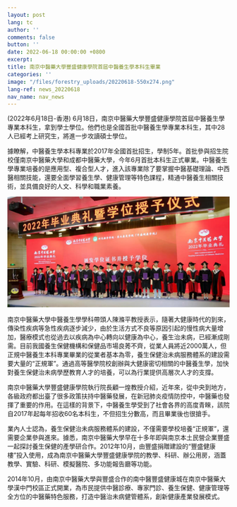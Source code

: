 ```yaml
---
layout: post
lang: tc
author: ''
comments: false
button: ''
date: 2022-06-18 00:00:00 +0800
excerpt:
title: 南京中醫藥大學豐盛健康學院首屆中醫養生學本科生畢業
categories: ''
image: "/files/forestry_uploads/20220618-550x274.png"
lang-ref: news_20220618
nav_name: nav_news
---
```

(2022年6月18日-香港) 6月18日，南京中醫藥大學豐盛健康學院首屆中醫養生學專業本科生，拿到學士學位。他們也是全國首批中醫養生學專業本科生，其中28人已經考上研究生，將進一步攻讀碩士學位。

據瞭解，中醫養生學本科專業於2017年全國首批招生，學制5年。首批參與招生院校僅南京中醫藥大學和成都中醫藥大學，今年6月首批本科生正式畢業。中醫養生學專業培養的是應用型、複合型人才，進入該專業除了要掌握中醫基礎理論、中西醫相關技能，還要全面學習養生學、健康管理等特色課程，精通中醫養生相關技術，並具備良好的人文、科學和職業素養。

![](/files/forestry_uploads/20220618-550x274.png)

南京中醫藥大學中醫養生學學科帶頭人陳滌平教授表示，隨著大健康時代的到來，傳染性疾病等急性疾病逐步減少，由於生活方式不良等原因引起的慢性病大量增加，醫療模式也從過去以疾病為中心轉向以健康為中心，養生治未病，已經漸成剛需。目前我國養生保健機構和保健品市場良莠不齊，從業人員將近2000萬人，但正規中醫養生本科專業畢業的從業者基本為零，養生保健治未病服務體系的建設需要大量的“正規軍”。通過高等醫學院校創辦與大健康密切相關的中醫養生學，加快對養生保健治未病學歷教育人才的培養，可以為行業提供高層次人才的支撐。

南京中醫藥大學豐盛健康學院執行院長顧一煌教授介紹，近年來，從中央到地方，各級政府都出臺了很多政策扶持中醫藥發展，在新冠肺炎疫情防控中，中醫藥也發揮了重要的作用。在這樣的背景下，中醫養生學受到了社會各界的高度青睞，該院自2017年起每年招收60名本科生，不但招生分數高，而且畢業後也很搶手。

業內人士認為，養生保健治未病服務體系的建設，不僅需要學校培養“正規軍”，還需要企業參與進來。據悉，南京中醫藥大學早在十多年即與南京本土民營企業豐盛一起探討養生保健的產學研合作。2012年10月，由豐盛捐贈建設的“豐盛健康樓”投入使用，成為南京中醫藥大學豐盛健康學院的教學、科研、辦公用房，涵蓋教學、實驗、科研、模擬醫院、多功能報告廳等功能。

2014年10月，由南京中醫藥大學與豐盛合作的南中醫豐盛健康城在南京中醫藥大學漢中門校區正式開業，為市民提供中醫診療、專家門診、養生保健、健康管理等全方位的中醫藥特色服務，打造中醫治未病健管體系，創新健康產業發展模式。